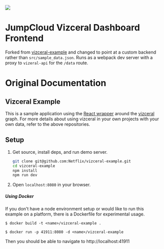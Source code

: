![](https://raw.githubusercontent.com/Netflix/vizceral/master/logo.png)

# JumpCloud Vizceral Dashboard Frontend

Forked from [vizceral-example](https://github.com/Netflix/vizceral-example) and changed to point at a custom backend rather than `src/sample_data.json`. Runs as a webpack dev server with a proxy to `vizeral-api` for the `/data` route.


# Original Documentation
## Vizceral Example
This is a sample application using the [React wrapper](https://github.com/Netflix/vizceral-react) around the [vizceral](https://github.com/Netflix/vizceral) graph.
For more details about using vizceral in your own projects with your own data, refer to the above repositories.

## Setup
1. Get source, install deps, and run demo server.

   ```sh
   git clone git@github.com:Netflix/vizceral-example.git
   cd vizceral-example
   npm install
   npm run dev
   ```

2. Open `localhost:8080` in your browser.

##### Using Docker
If you don't have a node environment setup or would like to run this example on a platform, there is a Dockerfile for experimental usage.

```
$ docker build -t <name>/vizceral-example .
```
```
$ docker run -p 41911:8080 -d <name>/vizceral-example
```

Then you should be able to navigate to http://localhost:41911
